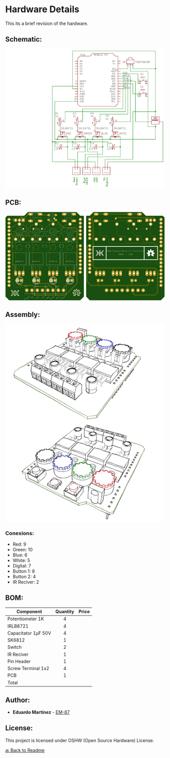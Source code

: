# Hardware Details

This its a brief revision of the hardware.

## Schematic:

![Schematic](./Images/Schematic.png)

## PCB:

![PCB](./Images/PCB.png)

## Assembly:

![Assembly](./Documentation/Images/Assembly%202.png)
![Assembly](./Documentation/Images/Assembly%203.png)

### Conexions:

* Red: 9            
* Green: 10            
* Blue: 6            
* White: 5            
* Digital: 7
* Button 1: 8
* Button 2: 4
* IR Reciver: 2


## BOM:

| Component           | Quantity    | Price |
| ------------------- | :---------: | ----: |
| Potentiometer 1K    | 4           |       |
| IRLB8721            | 4           |       |
| Capacitator 1µF 50V | 4           |       |
| SK6812              | 1           |       |
| Switch              | 2           |       |
| IR Reciver          | 1           |       |
| Pin Header          | 1           |       |
| Screw Terminal 1x2  | 4           |       |
| PCB                 | 1           |       |
| Total               |             |       |

## Author:

* **Eduardo Martínez** - [EM-87](https://github.com/EM-87/)

## License:

This project is licensed under OSHW (Open Source Hardware) License.

[:back: Back to Readme](https://github.com/EM-87/RGBW-Analog-Digital-LED-Controller)
